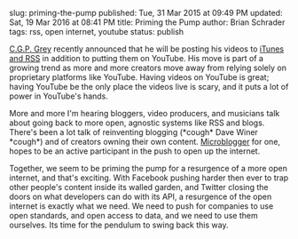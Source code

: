 slug: priming-the-pump
published: Tue, 31 Mar 2015 at 09:49 PM
updated: Sat, 19 Mar 2016 at 08:41 PM
title: Priming the Pump
author: Brian Schrader
tags: rss, open internet, youtube
status: publish

[C.G.P. Grey][1] recently announced that he will be posting his videos to [iTunes and RSS][2] in addition to putting them on YouTube. His move is part of a growing trend as more and more creators move away from relying solely on proprietary platforms like YouTube. Having videos on YouTube is great; having YouTube be the only place the videos live is scary, and it puts a lot of power in YouTube's hands.

[1]: http://cgpgrey.com/
[2]: https://www.youtube.com/watch?v=d-ezHpAqJmI

More and more I'm hearing bloggers, video producers, and musicians talk about going back to more open, agnostic systems like RSS and blogs. There's been a lot talk of reinventing blogging (\*cough\* Dave Winer \*cough\*) and of creators owning their own content. [Microblogger][3] for one, hopes to be an active participant in the push to open up the internet. 

[3]: http://brianschrader.com/archive/the-open-microblog-standard/

Together, we seem to be priming the pump for a resurgence of a more open internet, and that's exciting. With Facebook pushing harder then ever to trap other people's content inside its walled garden, and Twitter closing the doors on what developers can do with its API, a resurgence of the open internet is exactly what we need. We need to push for companies to use open standards, and open access to data, and we need to use them ourselves. Its time for the pendulum to swing back this way.